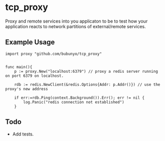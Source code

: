 # tcp_proxy

Proxy and remote services into you applicaton to be to test how your application
reacts to network partitions of external/remote services. 

## Example Usage

```
import proxy "github.com/bubunyo/tcp_proxy"


func main(){
    p := proxy.New("localhost:6379") // proxy a redis server running on port 6379 on localhost.

    rdb := redis.NewClient(&redis.Options{Addr: p.Addr()}) // use the proxy's new address

    if err:=rdb.Ping(context.Background()).Err(); err != nil {
        log.Panic("redis connection not established")
    }
```

## Todo

- Add tests.
